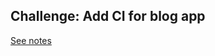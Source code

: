 
## Challenge: Add CI for blog app

[See notes](https://johnvincent.io/blog/mongoose-blog-app-tests-ci)
